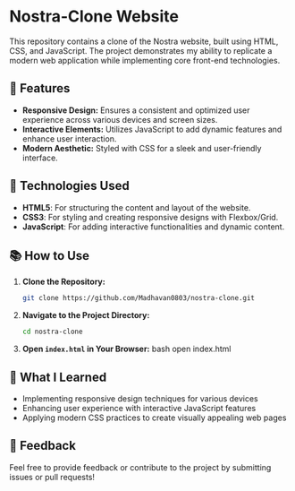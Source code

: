 # Nostra-Clone Website

This repository contains a clone of the Nostra website, built using HTML, CSS, and JavaScript. The project demonstrates my ability to replicate a modern web application while implementing core front-end technologies.

## 🚀 Features

- **Responsive Design:** Ensures a consistent and optimized user experience across various devices and screen sizes.
- **Interactive Elements:** Utilizes JavaScript to add dynamic features and enhance user interaction.
- **Modern Aesthetic:** Styled with CSS for a sleek and user-friendly interface.

## 🔧 Technologies Used

- **HTML5**: For structuring the content and layout of the website.
- **CSS3**: For styling and creating responsive designs with Flexbox/Grid.
- **JavaScript**: For adding interactive functionalities and dynamic content.

## 📚 How to Use

1. **Clone the Repository:**
   ```bash
   git clone https://github.com/Madhavan0803/nostra-clone.git

2. **Navigate to the Project Directory:**
   ```bash
   cd nostra-clone

3. **Open `index.html` in Your Browser:**
   bash
   open index.html

## 🌟 What I Learned

- Implementing responsive design techniques for various devices
- Enhancing user experience with interactive JavaScript features
- Applying modern CSS practices to create visually appealing web pages

## 💬 Feedback

Feel free to provide feedback or contribute to the project by submitting issues or pull requests!

